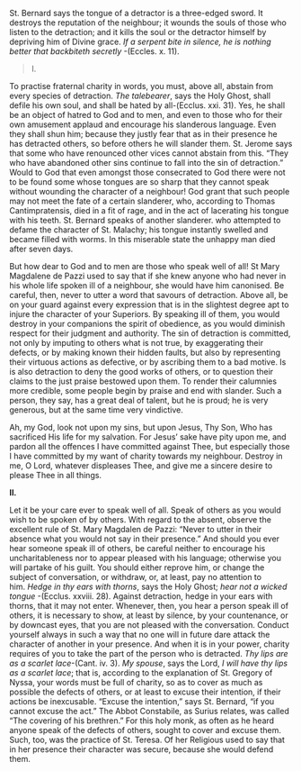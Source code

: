
St. Bernard says the tongue of a detractor is a three-edged sword. It destroys the reputation of the neighbour; it wounds the souls of those who listen to the detraction; and it kills the soul or the detractor himself by depriving him of Divine grace. _If a serpent bite in silence, he is nothing better that backbiteth secretly_ -(Eccles. x. 11).

> I.

To practise fraternal charity in words, you must, above all, abstain from every species of detraction. _The talebearer_, says the Holy Ghost, shall defile his own soul, and shall be hated by all-(Ecclus. xxi. 31). Yes, he shall be an object of hatred to God and to men, and even to those who for their own amusement applaud and encourage his slanderous language. Even they shall shun him; because they justly fear that as in their presence he has detracted others, so before others he will slander them. St. Jerome says that some who have renounced other vices cannot abstain from this. “They who have abandoned other sins continue to fall into the sin of detraction.” Would to God that even amongst those consecrated to God there were not to be found some whose tongues are so sharp that they cannot speak without wounding the character of a neighbour! God grant that such people may not meet the fate of a certain slanderer, who, according to Thomas Cantimpratensis, died in a fit of rage, and in the act of lacerating his tongue with his teeth. St. Bernard speaks of another slanderer. who attempted to defame the character of St. Malachy; his tongue instantly swelled and became filled with worms. In this miserable state the unhappy man died after seven days.

But how dear to God and to men are those who speak well of all! St Mary Magdalene de Pazzi used to say that if she knew anyone who had never in his whole life spoken ill of a neighbour, she would have him canonised. Be careful, then, never to utter a word that savours of detraction. Above all, be on your guard against every expression that is in the slightest degree apt to injure the character of your Superiors. By speaking ill of them, you would destroy in your companions the spirit of obedience, as you would diminish respect for their judgment and authority. The sin of detraction is committed, not only by imputing to others what is not true, by exaggerating their defects, or by making known their hidden faults, but also by representing their virtuous actions as defective, or by ascribing them to a bad motive. Is is also detraction to deny the good works of others, or to question their claims to the just praise bestowed upon them. To render their calumnies more credible, some people begin by praise and end with slander. Such a person, they say, has a great deal of talent, but he is proud; he is very generous, but at the same time very vindictive.

Ah, my God, look not upon my sins, but upon Jesus, Thy Son, Who has sacrificed His life for my salvation. For Jesus’ sake have pity upon me, and pardon all the offences I have committed against Thee, but especially those I have committed by my want of charity towards my neighbour. Destroy in me, O Lord, whatever displeases Thee, and give me a sincere desire to please Thee in all things.

**II.**

Let it be your care ever to speak well of all. Speak of others as you would wish to be spoken of by others. With regard to the absent, observe the excellent rule of St. Mary Magdalen de Pazzi: “Never to utter in their absence what you would not say in their presence.” And should you ever hear someone speak ill of others, be careful neither to encourage his uncharitableness nor to appear pleased with his language; otherwise you will partake of his guilt. You should either reprove him, or change the subject of conversation, or withdraw, or, at least, pay no attention to him. _Hedge in thy ears with thorns_, says the Holy Ghost; _hear not a wicked tongue_ -(Ecclus. xxviii. 28). Against detraction, hedge in your ears with thorns, that it may not enter. Whenever, then, you hear a person speak ill of others, it is necessary to show, at least by silence, by your countenance, or by downcast eyes, that you are not pleased with the conversation. Conduct yourself always in such a way that no one will in future dare attack the character of another in your presence. And when it is in your power, charity requires of you to take the part of the person who is detracted. _Thy lips are as a scarlet lace_-(Cant. iv. 3). _My spouse_, says the Lord, _I will have thy lips as a scarlet lace_; that is, according to the explanation of St. Gregory of Nyssa, your words must be full of charity, so as to cover as much as possible the defects of others, or at least to excuse their intention, if their actions be inexcusable. “Excuse the intention,” says St. Bernard, “if you cannot excuse the act.” The Abbot Constabile, as Surius relates, was called “The covering of his brethren.” For this holy monk, as often as he heard anyone speak of the defects of others, sought to cover and excuse them. Such, too, was the practice of St. Teresa. Of her Religious used to say that in her presence their character was secure, because she would defend them.

